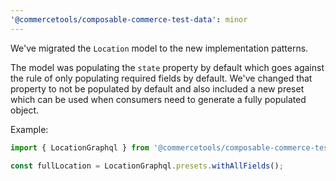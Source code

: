 ```yaml
---
'@commercetools/composable-commerce-test-data': minor
---
```


We've migrated the `Location` model to the new implementation patterns.

The model was populating the `state` property by default which goes against the rule of only populating required fields by default.
We've changed that property to not be populated by default and also included a new preset which can be used when consumers need to generate a fully populated object.

Example:

```ts
import { LocationGraphql } from '@commercetools/composable-commerce-test-data/zone';

const fullLocation = LocationGraphql.presets.withAllFields();
```

